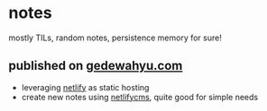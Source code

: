 # notes
mostly TILs, random notes, persistence memory for sure!

## published on [gedewahyu.com](htts://gedewahyu.com)
- leveraging [netlify](https://www.netlify.com/) as static hosting
- create new notes using [netlifycms](https://www.netlifycms.org/), quite good for simple needs
